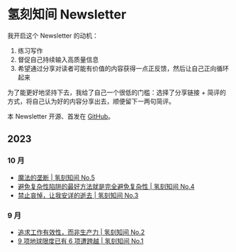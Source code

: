 # 氢刻知间 Newsletter

我开启这个 Newsletter 的动机：

1. 练习写作
2. 督促自己持续输入高质量信息
3. 希望通过分享对读者可能有价值的内容获得一点正反馈，然后让自己正向循环起来

为了能更好地坚持下去，我给了自己一个很低的门槛：选择了分享链接 + 简评的方式，将自己认为好的内容分享出去，顺便留下一两句简评。

本 Newsletter 开源、首发在 [GitHub](https://github.com/rokcso/weekly)。

## 2023

### 10 月

- [魔法的垄断 | 氢刻知间 No.5](https://github.com/rokcso/weekly/blob/main/Y2023/M10/issue-5.md)
- [避免复杂性陷阱的最好方法就是完全避免复杂性 | 氢刻知间 No.4](https://github.com/rokcso/weekly/blob/main/Y2023/M10/issue-4.md)
- [禁止哀悼，让我安详的逝去 | 氢刻知间 No.3](https://github.com/rokcso/weekly/blob/main/Y2023/M10/issue-3.md)

### 9 月

- [追求工作有效性，而非生产力 | 氢刻知间 No.2](https://github.com/rokcso/weekly/blob/main/Y2023/M09/issue-2.md)
- [9 项地球限度已有 6 项遭跨越 | 氢刻知间 No.1](https://github.com/rokcso/weekly/blob/main/Y2023/M09/issue-1.md)